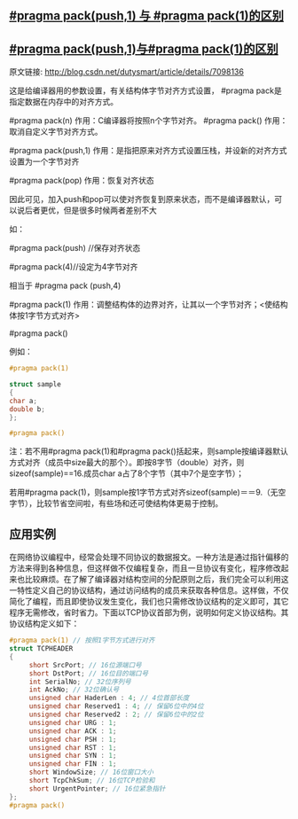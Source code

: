 ## [#pragma pack(push,1) 与 #pragma pack(1)的区别](https://www.cnblogs.com/huhu0013/p/4607379.html)
## [#pragma pack(push,1)与#pragma pack(1)的区别](https://www.jianshu.com/p/c44dff63094d)
原文链接: http://blog.csdn.net/dutysmart/article/details/7098136

这是给编译器用的参数设置，有关结构体字节对齐方式设置， #pragma pack是指定数据在内存中的对齐方式。

#pragma pack(n)             作用：C编译器将按照n个字节对齐。
#pragma pack()               作用：取消自定义字节对齐方式。


#pragma pack(push,1)     作用：是指把原来对齐方式设置压栈，并设新的对齐方式设置为一个字节对齐

#pragma pack(pop)            作用：恢复对齐状态

因此可见，加入push和pop可以使对齐恢复到原来状态，而不是编译器默认，可以说后者更优，但是很多时候两者差别不大

如：

#pragma pack(push) //保存对齐状态

#pragma pack(4)//设定为4字节对齐

  相当于 #pragma  pack (push,4)  

 

#pragma pack(1)           作用：调整结构体的边界对齐，让其以一个字节对齐；<使结构体按1字节方式对齐>

#pragma pack()

例如：
```cpp
#pragma pack(1)

struct sample
{
char a;
double b;
};

#pragma pack()
```
注：若不用#pragma pack(1)和#pragma pack()括起来，则sample按编译器默认方式对齐（成员中size最大的那个）。即按8字节（double）对齐，则sizeof(sample)==16.成员char a占了8个字节（其中7个是空字节）；

若用#pragma pack(1)，则sample按1字节方式对齐sizeof(sample)＝＝9.（无空字节），比较节省空间啦，有些场和还可使结构体更易于控制。

## 应用实例
在网络协议编程中，经常会处理不同协议的数据报文。一种方法是通过指针偏移的方法来得到各种信息，但这样做不仅编程复杂，而且一旦协议有变化，程序修改起来也比较麻烦。在了解了编译器对结构空间的分配原则之后，我们完全可以利用这一特性定义自己的协议结构，通过访问结构的成员来获取各种信息。这样做，不仅简化了编程，而且即使协议发生变化，我们也只需修改协议结构的定义即可，其它程序无需修改，省时省力。下面以TCP协议首部为例，说明如何定义协议结构。其协议结构定义如下：
```cpp
#pragma pack(1) // 按照1字节方式进行对齐
struct TCPHEADER 
{
     short SrcPort; // 16位源端口号
     short DstPort; // 16位目的端口号
     int SerialNo; // 32位序列号
     int AckNo; // 32位确认号
     unsigned char HaderLen : 4; // 4位首部长度
     unsigned char Reserved1 : 4; // 保留6位中的4位
     unsigned char Reserved2 : 2; // 保留6位中的2位
     unsigned char URG : 1;
     unsigned char ACK : 1;
     unsigned char PSH : 1;
     unsigned char RST : 1;
     unsigned char SYN : 1;
     unsigned char FIN : 1;
     short WindowSize; // 16位窗口大小
     short TcpChkSum; // 16位TCP检验和
     short UrgentPointer; // 16位紧急指针
}; 
#pragma pack()
```


